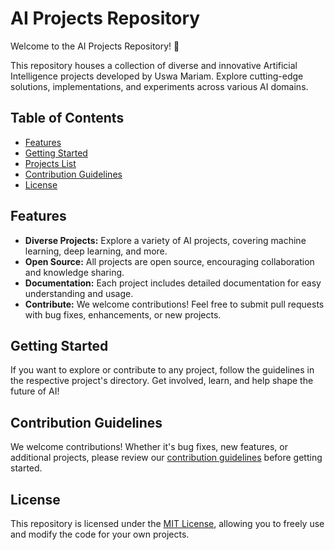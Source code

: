 # AI Projects Repository

Welcome to the AI Projects Repository! 🤖

This repository houses a collection of diverse and innovative Artificial Intelligence projects developed by Uswa Mariam. Explore cutting-edge solutions, implementations, and experiments across various AI domains.

## Table of Contents

- [Features](#features)
- [Getting Started](#getting-started)
- [Projects List](#projects-list)
- [Contribution Guidelines](#contribution-guidelines)
- [License](#license)

## Features

- **Diverse Projects:** Explore a variety of AI projects, covering machine learning, deep learning, and more.
- **Open Source:** All projects are open source, encouraging collaboration and knowledge sharing.
- **Documentation:** Each project includes detailed documentation for easy understanding and usage.
- **Contribute:** We welcome contributions! Feel free to submit pull requests with bug fixes, enhancements, or new projects.

## Getting Started

If you want to explore or contribute to any project, follow the guidelines in the respective project's directory. Get involved, learn, and help shape the future of AI!

## Contribution Guidelines

We welcome contributions! Whether it's bug fixes, new features, or additional projects, please review our [contribution guidelines](CONTRIBUTING.md) before getting started.

## License

This repository is licensed under the [MIT License](LICENSE), allowing you to freely use and modify the code for your own projects.

